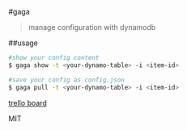 #gaga
>manage configuration with dynamodb

##usage
```bash
#show your config content
$ gaga show -t <your-dynamo-table> -i <item-id>

#save your config as config.json
$ gaga pull -t <your-dynamo-table> -i <item-id>
```

[trello board](https://trello.com/b/0Vu49UAM/gaga)

MIT
